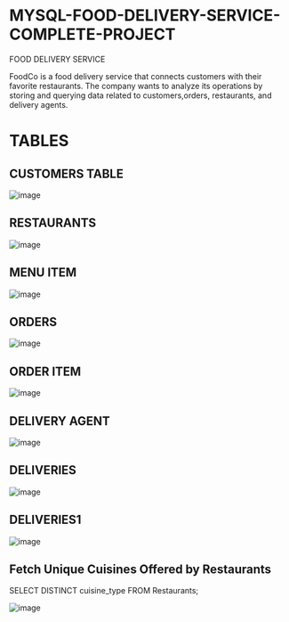 # MYSQL-FOOD-DELIVERY-SERVICE-COMPLETE-PROJECT
FOOD DELIVERY SERVICE

FoodCo is a food delivery service that connects customers with their favorite restaurants. The company wants to analyze its operations by storing and querying data related to customers,orders, restaurants, and delivery agents.

# TABLES
## CUSTOMERS TABLE
![image](https://github.com/user-attachments/assets/85659c9a-f913-4ca8-baf2-1021b521c8a7)

## RESTAURANTS
![image](https://github.com/user-attachments/assets/ac4b1afc-c5e5-4001-83cd-4998d2a1c83e)

## MENU ITEM
![image](https://github.com/user-attachments/assets/c2ad4c1c-a542-434f-8395-bca9e5269242)

## ORDERS
![image](https://github.com/user-attachments/assets/e942c13e-47f3-4eea-9f08-5b83cee86abb)

## ORDER ITEM
![image](https://github.com/user-attachments/assets/8a6388be-8364-46b5-ac11-b9e22c0e49fb)

## DELIVERY AGENT
![image](https://github.com/user-attachments/assets/2cedb390-5615-4a67-8345-53fba129dd0a)

## DELIVERIES
![image](https://github.com/user-attachments/assets/ea1cc1ff-5268-4d26-bacb-68253174f8c4)

## DELIVERIES1
![image](https://github.com/user-attachments/assets/8cd52db3-a183-4992-ab16-10419b1ab3af)

## Fetch Unique Cuisines Offered by Restaurants
SELECT DISTINCT  cuisine_type FROM Restaurants;

![image](https://github.com/user-attachments/assets/2184003c-b6bf-4d94-9067-4574ccdca061)



